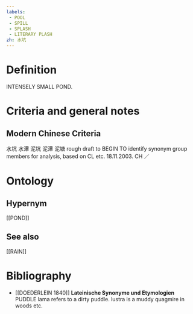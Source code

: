 ```yaml
---
labels: 
 - POOL
 - SPILL
 - SPLASH
 - LITERARY PLASH
zh: 水坑
---
```


# Definition
INTENSELY SMALL POND.
# Criteria and general notes
## Modern Chinese Criteria
水坑
水潭
泥坑
泥潭
泥塘
rough draft to BEGIN TO identify synonym group members for analysis, based on CL etc. 18.11.2003. CH ／
# Ontology

## Hypernym
[[POND]]
## See also
[[RAIN]]
# Bibliography
- [[DOEDERLEIN 1840]]
**Lateinische Synonyme und Etymologien** 
PUDDLE
lama refers to a dirty puddle.
lustra is a muddy quagmire in woods etc.
